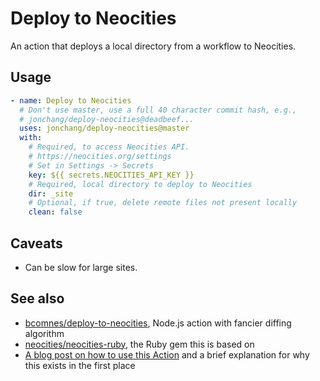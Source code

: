 # Deploy to Neocities

An action that deploys a local directory from a workflow to Neocities.

## Usage

```yaml
- name: Deploy to Neocities
  # Don't use master, use a full 40 character commit hash, e.g.,
  # jonchang/deploy-neocities@deadbeef...
  uses: jonchang/deploy-neocities@master
  with:
    # Required, to access Neocities API.
    # https://neocities.org/settings
    # Set in Settings -> Secrets
    key: ${{ secrets.NEOCITIES_API_KEY }}
    # Required, local directory to deploy to Neocities
    dir: _site
    # Optional, if true, delete remote files not present locally
    clean: false
```

## Caveats

* Can be slow for large sites.

## See also

* [bcomnes/deploy-to-neocities](https://github.com/bcomnes/deploy-to-neocities), Node.js action with fancier diffing algorithm
* [neocities/neocities-ruby](https://github.com/neocities/neocities-ruby), the Ruby gem this is based on
* [A blog post on how to use this Action](https://jonathanchang.org/blog/deploying-your-static-site-to-neocities-using-github-actions/) and a brief explanation for why this exists in the first place
